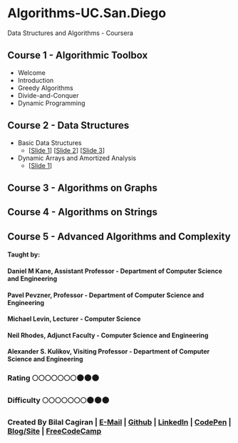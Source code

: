 # Algorithms-UC.San.Diego
Data Structures and Algorithms - Coursera

## Course 1 - Algorithmic Toolbox
* Welcome
* Introduction
* Greedy Algorithms
* Divide-and-Conquer
* Dynamic Programming

## Course 2 - Data Structures
* Basic Data Structures
  * [[Slide 1](https://d3c33hcgiwev3.cloudfront.net/_52e80f34296ebf21912ca201cabebef8_05_1_arrays_and_lists.pdf?Expires=1493942400&Signature=PQ2S3TECMcz5kl~NW2or44fR9ZxeCs3B5YrLNhKyuH8Od7JSlDXLt47FPMyElKmbQz-poCZBBCdMRtz0qXnLx2uXeLbboxRbKVNS-5hgvUbb1XdIqFN3s27jSBBRC--Py3-~R5MakZUU66zV1NV7KGCA5eA4IggvXvr6ZKemaso_&Key-Pair-Id=APKAJLTNE6QMUY6HBC5A)] 
  [[Slide 2](https://d3c33hcgiwev3.cloudfront.net/_23f20ae4318b470bbdc01b2cc9b193c4_05_2_stacks_and_queues.pdf?Expires=1493942400&Signature=E~0QcXyi5UcT53W6nNnYUEj1~NOv4joVVjwlMwYnBIkzWPsppizWkIdCX5rPWCHsTH53WiEihJWnXt3goh31tFXBmUPkzP9zNtZbL8yWJH7vBA1JDOKcYKTfOb52U1vtCKH8f7mk-m9vxfvqIN1iBPwqW4bcBhq6Bgj4U-2YcYI_&Key-Pair-Id=APKAJLTNE6QMUY6HBC5A)] 
  [[Slide 3](https://d3c33hcgiwev3.cloudfront.net/_bd63e90c34461825e4308eada52801d1_05_3_trees.pdf?Expires=1493942400&Signature=aKELgrIdnLkkn44m6z1eoiMTKsIskaxhIK~BzyTSuTQsC59hDmydQIMwfVAm1VJCIQ0Zu43Ag17-FVBP24jXe9aI2oS2LAqm7gqd1ZHITZ-H6wBoz4LkdwCt2z~OO2Ji6Wkoc0guz57pQESLkEAVt47LGytXEEuvh7OH1lN0Djg_&Key-Pair-Id=APKAJLTNE6QMUY6HBC5A)]
* Dynamic Arrays and Amortized Analysis
  * [[Slide 1](https://d3c33hcgiwev3.cloudfront.net/_72d29db2f2280185e66f0a77ada6d61f_05_4_dynamic_arrays_and_amortized_analysis.pdf?Expires=1494115200&Signature=XYqj4qBotjHN7vKk5JFjmsZtqL9cK4bDNbpeatRKyLw0T0Ca4q22-LVj0T0FePdpjNSVtqQbIfoBGozAQTMxcO0K0f6xuPnY09hXnkX~W6SshZcabMbPMjMkUczuxlW8JypA2LOn3SFv3KZ1kraj1qV9mtVDji3VfjvaWRe5dKQ_&Key-Pair-Id=APKAJLTNE6QMUY6HBC5A)] 

## Course 3 - Algorithms on Graphs
## Course 4 - Algorithms on Strings
## Course 5 - Advanced Algorithms and Complexity

#### Taught by:
#### Daniel M Kane, Assistant Professor - Department of Computer Science and Engineering
#### Pavel Pevzner, Professor - Department of Computer Science and Engineering 
#### Michael Levin, Lecturer - Computer Science
#### Neil Rhodes, Adjunct Faculty - Computer Science and Engineering
#### Alexander S. Kulikov, Visiting Professor - Department of Computer Science and Engineering

### Rating :full_moon::full_moon::full_moon::full_moon::full_moon::full_moon::full_moon::new_moon::new_moon::new_moon:
### Difficulty :full_moon::full_moon::full_moon::full_moon::full_moon::full_moon::full_moon::new_moon::new_moon::new_moon:

### Created By Bilal Cagiran | [E-Mail](mailto:bcagiran@hotmail.com) | [Github](https://github.com/extwiii/) | [LinkedIn](https://linkedin.com/in/bilalcagiran) | [CodePen](http://codepen.io/extwiii/) | [Blog/Site](http://bilalcagiran.com) | [FreeCodeCamp](https://www.freecodecamp.com/extwiii) 
